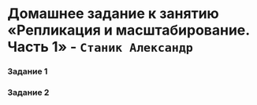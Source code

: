 # Домашнее задание к занятию «Репликация и масштабирование. Часть 1» - `Станик Александр`

### Задание 1

### Задание 2



